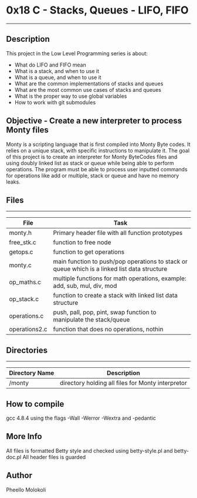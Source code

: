 # 0x18 C - Stacks, Queues - LIFO, FIFO
---
## Description

This project in the Low Level Programming series is about:
* What do LIFO and FIFO mean
* What is a stack, and when to use it
* What is a queue, and when to use it
* What are the common implementations of stacks and queues
* What are the most common use cases of stacks and queues
* What is the proper way to use global variables
* How to work with git submodules

## Objective - Create a new interpreter to process Monty files
Monty is a scripting language that is first compiled into Monty Byte codes. It relies on a unique stack, with specific instructions to manipulate it. The goal of this project is to create an interpreter for Monty ByteCodes files
and using doubly linked list as stack or queue while being able to perform operations. The program must be able to process user inputted commands for operations like add or multiple, stack or queue and have no memory leaks.

## Files
---
File|Task
---|---
monty.h | Primary header file with all function prototypes
free_stk.c | function to free node
getops.c | function to get operations
monty.c | main function to push/pop operations to stack or queue which is a linked list data structure
op_maths.c | multiple functions for math operations, example: add, sub, mul, div, mod
op_stack.c | function to create a stack with linked list data structure
operations.c | push, pall, pop, pint, swap function to manipulate the stack/queue
operations2.c | function that does no operations, nothin

## Directories
---
Directory Name | Description
---|---
/monty | directory holding all files for Monty interpretor

## How to compile
gcc 4.8.4 using the flags -Wall -Werror -Wextra and -pedantic

## More Info
All files is formatted Betty style and checked using betty-style.pl and betty-doc.pl
All header files is guarded

## Author
Pheello Molokoli
